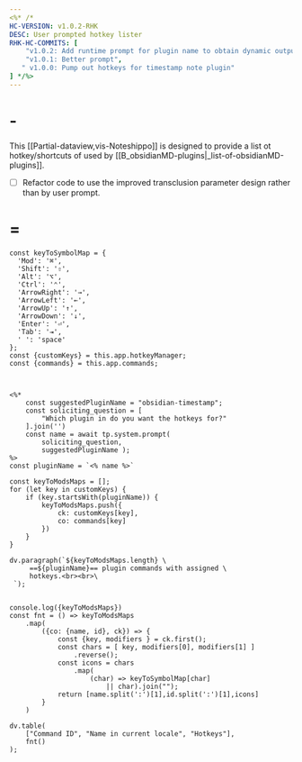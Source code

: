 ```yaml
---
<%* /*
HC-VERSION: v1.0.2-RHK
DESC: User prompted hotkey lister 
RHK-HC-COMMITS: [
    "v1.0.2: Add runtime prompt for plugin name to obtain dynamic output"
    "v1.0.1: Better prompt",
   " v1.0.0: Pump out hotkeys for timestamp note plugin"
] */%>
---
```


# -

This [[Partial-dataview,vis-Noteshippo]] is designed to provide a list ot hotkey/shortcuts of used by  [[B_obsidianMD-plugins|_list-of-obsidianMD-plugins]].

- [ ] Refactor code to use the improved  transclusion parameter design rather than by user prompt.

# =

```dataviewjs
const keyToSymbolMap = {
  'Mod': '⌘',
  'Shift': '⇧',
  'Alt': '⌥',
  'Ctrl': '⌃',
  'ArrowRight': '→',
  'ArrowLeft': '←',
  'ArrowUp': '↑',
  'ArrowDown': '↓',
  'Enter': '⏎',
  'Tab': '⇥',
  ' ': 'space'
};
const {customKeys} = this.app.hotkeyManager;
const {commands} = this.app.commands;



<%*
    const suggestedPluginName = "obsidian-timestamp";
    const soliciting_question = [
        "Which plugin in do you want the hotkeys for?"
    ].join('')
    const name = await tp.system.prompt(
        soliciting_question, 
        suggestedPluginName );
%>
const pluginName = `<% name %>`

const keyToModsMaps = [];
for (let key in customKeys) {
    if (key.startsWith(pluginName)) {
        keyToModsMaps.push({
            ck: customKeys[key],
            co: commands[key]
        })
    }
}

dv.paragraph(`${keyToModsMaps.length} \
     ==${pluginName}== plugin commands with assigned \
     hotkeys.<br><br>\
 `);

 
console.log({keyToModsMaps})
const fnt = () => keyToModsMaps
    .map(
        ({co: {name, id}, ck}) => {
            const {key, modifiers } = ck.first();
            const chars = [ key, modifiers[0], modifiers[1] ]
                .reverse();
            const icons = chars
                .map(
                    (char) => keyToSymbolMap[char] 
                        || char).join("");
            return [name.split(':')[1],id.split(':')[1],icons]
        }
    )

dv.table(
    ["Command ID", "Name in current locale", "Hotkeys"],
    fnt()
);

```


